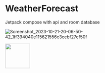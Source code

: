 # WeatherForecast
Jetpack compose with api and room database

![Screenshot_2023-10-21-20-06-50-42_1ff394040e115621556c3ccbf27cf50f](https://github.com/anuragkp26/WeatherForecast/assets/34501341/d7193445-c7e7-4c92-9c7e-8c4c21f62a7f)

<img src="https://github.com/anuragkp26/WeatherForecast/assets/34501341/d7193445-c7e7-4c92-9c7e-8c4c21f62a7f"
      height="80">
